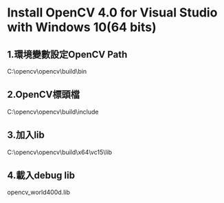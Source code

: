 # Install OpenCV 4.0 for Visual Studio with Windows 10(64 bits)
## 1.環境變數設定OpenCV Path
C:\opencv\opencv\build\bin
## 2.OpenCV標頭檔
C:\opencv\opencv\build\include
## 3.加入lib
C:\opencv\opencv\build\x64\vc15\lib
## 4.載入debug lib
opencv_world400d.lib
